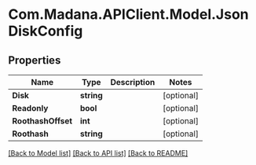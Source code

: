 
# Com.Madana.APIClient.Model.JsonDiskConfig

## Properties

Name | Type | Description | Notes
------------ | ------------- | ------------- | -------------
**Disk** | **string** |  | [optional] 
**Readonly** | **bool** |  | [optional] 
**RoothashOffset** | **int** |  | [optional] 
**Roothash** | **string** |  | [optional] 

[[Back to Model list]](../README.md#documentation-for-models)
[[Back to API list]](../README.md#documentation-for-api-endpoints)
[[Back to README]](../README.md)

